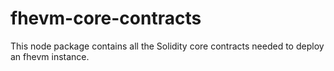 # fhevm-core-contracts

This node package contains all the Solidity core contracts needed to deploy an fhevm instance.
